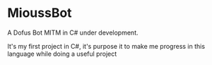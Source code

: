 # MioussBot
A Dofus Bot MITM in C# under development.

It's my first project in C#, it's purpose it to make me progress in this language while doing a useful project
